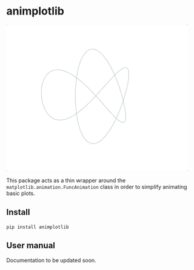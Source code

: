 # animplotlib

![](examples/gifs/trefoil-knot.gif)

This package acts as a thin wrapper around the `matplotlib.animation.FuncAnimation` class in
order to simplify animating basic plots.

## Install

```
pip install animplotlib
```

## User manual  

Documentation to be updated soon.
